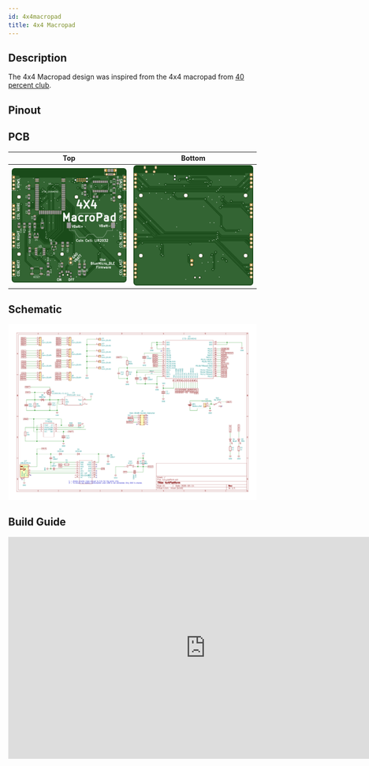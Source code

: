```yaml
---
id: 4x4macropad
title: 4x4 Macropad
---
```


## Description

The 4x4 Macropad design was inspired from the 4x4 macropad from [40 percent club](https://www.40percent.club/2018/01/4x4x4x4x4.html).

## Pinout


## PCB
| Top  | Bottom  |
|---|---|
| <img src="../../static/img/pcb_top_4x4macropad.svg" width="400" />   | <img src="../../static/img/pcb_bottom_4x4macropad.svg" width="400" />  |

## Schematic

![img](../../static/img/schematic_4x4macropad.png)


## Build Guide

<iframe width="800" height="450" src="https://www.youtube.com/embed/ZNXx6ZQMCHM" frameborder="0" allow="accelerometer; autoplay; clipboard-write; encrypted-media; gyroscope; picture-in-picture" allowfullscreen></iframe>
